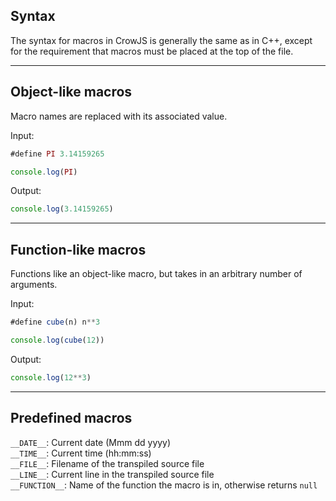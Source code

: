 ## Syntax

The syntax for macros in CrowJS is generally the same as in C++, except for the requirement that macros must be placed at the top of the file.

---

## Object-like macros
Macro names are replaced with its associated value.

Input:
```javascript
#define PI 3.14159265

console.log(PI)
```

Output:
```javascript
console.log(3.14159265)
```

---

## Function-like macros
Functions like an object-like macro, but takes in an arbitrary number of arguments.

Input:
```javascript
#define cube(n) n**3

console.log(cube(12))
```

Output:
```javascript
console.log(12**3)
```

---

## Predefined macros
`__DATE__`: Current date (Mmm dd yyyy)  
`__TIME__`: Current time (hh:mm:ss)  
`__FILE__`: Filename of the transpiled source file  
`__LINE__`: Current line in the transpiled source file  
`__FUNCTION__`: Name of the function the macro is in, otherwise returns `null` 
